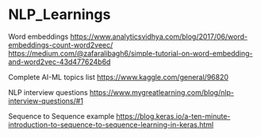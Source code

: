 # NLP_Learnings

Word embeddings
https://www.analyticsvidhya.com/blog/2017/06/word-embeddings-count-word2veec/
https://medium.com/@zafaralibagh6/simple-tutorial-on-word-embedding-and-word2vec-43d477624b6d

Complete AI-ML topics list
https://www.kaggle.com/general/96820

NLP interview questions
https://www.mygreatlearning.com/blog/nlp-interview-questions/#1

Sequence to Sequence example
https://blog.keras.io/a-ten-minute-introduction-to-sequence-to-sequence-learning-in-keras.html


